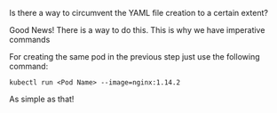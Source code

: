 Is there a way to circumvent the YAML file creation to a certain extent?

Good News! There is a way to do this. This is why we have imperative commands

For creating the same pod in the previous step just use the following command:

`kubectl run <Pod Name> --image=nginx:1.14.2`

As simple as that!
